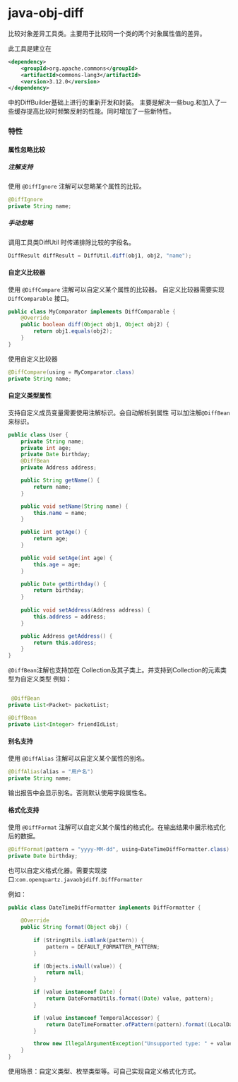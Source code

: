 # java-obj-diff
比较对象差异工具类。主要用于比较同一个类的两个对象属性值的差异。

此工具是建立在
```xml
<dependency>
    <groupId>org.apache.commons</groupId>
    <artifactId>commons-lang3</artifactId>
    <version>3.12.0</version>
</dependency>
```
中的DiffBuilder基础上进行的重新开发和封装。
主要是解决一些bug.和加入了一些缓存提高比较时频繁反射的性能。同时增加了一些新特性。

### 特性
#### 属性忽略比较
##### 注解支持
使用 `@DiffIgnore` 注解可以忽略某个属性的比较。

```java
@DiffIgnore
private String name;
```

##### 手动忽略
调用工具类DiffUtil 时传递排除比较的字段名。

```java
DiffResult diffResult = DiffUtil.diff(obj1, obj2, "name");
```

#### 自定义比较器
使用 `@DiffCompare` 注解可以自定义某个属性的比较器。
自定义比较器需要实现 `DiffComparable` 接口。

```java
public class MyComparator implements DiffComparable {
    @Override
    public boolean diff(Object obj1, Object obj2) {
        return obj1.equals(obj2);
    }
}
```

使用自定义比较器
```java
@DiffCompare(using = MyComparator.class)
private String name;
```

#### 自定义类型属性
支持自定义成员变量需要使用注解标识。会自动解析到属性
可以加注解`@DiffBean`来标识。

```java
public class User {
    private String name;
    private int age;
    private Date birthday;
    @DiffBean
    private Address address;

    public String getName() {
        return name;
    }

    public void setName(String name) {
        this.name = name;
    }

    public int getAge() {
        return age;
    }

    public void setAge(int age) {
        this.age = age;
    }

    public Date getBirthday() {
        return birthday;
    }
    
    public void setAddress(Address address) {
        this.address = address;
    }

    public Address getAddress() {
        return this.address;
    }
}
```

`@DiffBean`注解也支持加在 Collection及其子类上。并支持到Collection的元素类型为自定义类型
例如：
```java

 @DiffBean
private List<Packet> packetList;

@DiffBean
private List<Integer> friendIdList;
```

#### 别名支持
使用 `@DiffAlias` 注解可以自定义某个属性的别名。

```java
@DiffAlias(alias = "用户名")
private String name;
```
输出报告中会显示别名。否则默认使用字段属性名。

#### 格式化支持
使用 `@DiffFormat` 注解可以自定义某个属性的格式化。在输出结果中展示格式化后的数据。

```java
@DiffFormat(pattern = "yyyy-MM-dd", using=DateTimeDiffFormatter.class)
private Date birthday;
```

也可以自定义格式化器。需要实现接口:`com.openquartz.javaobjdiff.DiffFormatter`

例如：
```java
public class DateTimeDiffFormatter implements DiffFormatter {
    
    @Override
    public String format(Object obj) {
        
        if (StringUtils.isBlank(pattern)) {
            pattern = DEFAULT_FORMATTER_PATTERN;
        }

        if (Objects.isNull(value)) {
            return null;
        }

        if (value instanceof Date) {
            return DateFormatUtils.format((Date) value, pattern);
        }

        if (value instanceof TemporalAccessor) {
            return DateTimeFormatter.ofPattern(pattern).format((LocalDateTime) value);
        }

        throw new IllegalArgumentException("Unsupported type: " + value.getClass());
    }
}
```
使用场景：自定义类型、枚举类型等。可自己实现自定义格式化方式。